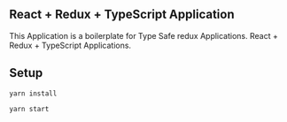 
## React + Redux + TypeScript Application

This Application is a boilerplate for Type Safe redux Applications. React + Redux + TypeScript Applications.

## Setup

```
yarn install

yarn start

```
